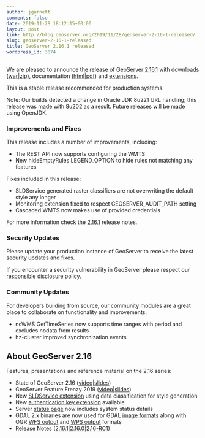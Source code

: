 ```yaml
---
author: jgarnett
comments: false
date: 2019-11-28 18:12:15+00:00
layout: post
link: http://blog.geoserver.org/2019/11/28/geoserver-2-16-1-released/
slug: geoserver-2-16-1-released
title: GeoServer 2.16.1 released
wordpress_id: 3074
---
```





We are pleased to announce the release of GeoServer [2.16.1](http://geoserver.org/release/2.16.1/) with downloads ([war](https://sourceforge.net/projects/geoserver/files/GeoServer/2.16.1/geoserver-2.16.1-war.zip/download)|[zip](https://sourceforge.net/projects/geoserver/files/GeoServer/2.16.1/geoserver-2.16.1-bin.zip/download)), documentation ([html](https://sourceforge.net/projects/geoserver/files/GeoServer/2.16.1/geoserver-2.16.1-htmldoc.zip/download)|[pdf](https://sourceforge.net/projects/geoserver/files/GeoServer/2.16.1/geoserver-2.16.1-user-manual.pdf/download)) and [extensions](https://sourceforge.net/projects/geoserver/files/GeoServer/2.16.1/extensions/).







This is a stable release recommended for production systems.







Note: Our builds detected a change in Oracle JDK 8u221 URL handling; this release was made with 8u202 as a result. Future releases will be made using OpenJDK.







### Improvements and Fixes







This release includes a number of improvements, including:







  * The REST API now supports configuring the WMTS 
  * New hideEmptyRules LEGEND_OPTION to hide rules not matching any features






Fixes included in this release:







  * SLDService generated raster classifiers are not overwriting the default style any longer
  * Monitoring extension fixed to respect GEOSERVER_AUDIT_PATH setting
  * Cascaded WMTS now makes use of provided credentials






For more information check the [2.16.1](https://osgeo-org.atlassian.net/secure/ReleaseNote.jspa?projectId=10000&version=16769) release notes.







### Security Updates







Please update your production instance of GeoServer to receive the latest security updates and fixes.







If you encounter a security vulnerability in GeoServer please respect our [responsible disclosure policy](http://geoserver.org/comm/).







### Community Updates







For developers building from source, our community modules are a great place to collaborate on functionality and improvements.







  * ncWMS GetTimeSeries now supports time ranges with period and excludes nodata from results
  * hz-cluster improved synchronization events






## About GeoServer 2.16







Features, presentations and reference material on the 2.16 series:







  * State of GeoServer 2.16 ([video](https://media.ccc.de/v/bucharest-169-state-of-geoserver-2019)|[slides](https://docs.google.com/presentation/d/1eVD8H023fp-mbiP8vNX2GFDXTDnciRUW7MJ57hJpzoY/edit?usp=sharing))
  * GeoServer Feature Frenzy 2019 ([video](https://media.ccc.de/v/bucharest-170-geoserver-feature-frenzy)|[slides](https://docs.google.com/presentation/d/1AfQyNenkpq-bT-EN1ef_y_50CyIKwZKnzleTQUcBu_M/edit?usp=sharing))
  * New [SLDService extension](https://docs.geoserver.org/stable/en/user/extensions/sldservice/index.html) using data classification for style generation
  * New [authentication key extension](https://docs.geoserver.org/stable/en/user/extensions/authkey/index.html) available
  * Server [status page](https://docs.geoserver.org/stable/en/user/configuration/status.html#system-status) now includes system status details
  * GDAL 2.x binaries are now used for GDAL [image formats](https://docs.geoserver.org/stable/en/user/data/raster/gdal.html) along with  OGR [WFS output](https://docs.geoserver.org/stable/en/user/extensions/ogr.html) and [WPS output](https://docs.geoserver.org/stable/en/user/extensions/ogr.html#ogr-based-wps-output-format) formats
  * Release Notes ([2.16.1](https://osgeo-org.atlassian.net/secure/ReleaseNote.jspa?projectId=10000&version=16769)|[2.16.0](https://osgeo-org.atlassian.net/secure/ReleaseNote.jspa?projectId=10000&version=16765)|[2.16-RC1](https://osgeo-org.atlassian.net/secure/ReleaseNote.jspa?projectId=10000&version=16750))








